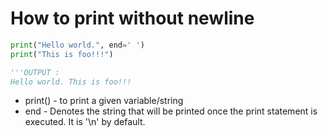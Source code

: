 # How to print without newline

```python
print("Hello world.", end=' ')
print("This is foo!!!")

'''OUTPUT :
Hello world. This is foo!!!
```      

- print() - to print a given variable/string
- end - Denotes the string that will be printed once the print statement is executed. It is '\n' by     default.
